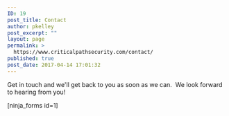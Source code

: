 ```yaml
---
ID: 19
post_title: Contact
author: pkelley
post_excerpt: ""
layout: page
permalink: >
  https://www.criticalpathsecurity.com/contact/
published: true
post_date: 2017-04-14 17:01:32
---
```

Get in touch and we'll get back to you as soon as we can.  We look forward to hearing from you!

[ninja_forms id=1]